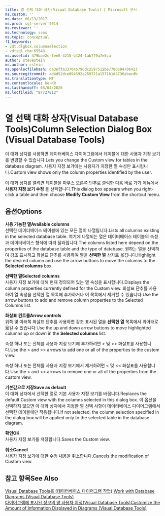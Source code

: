 ```yaml
---
title: 열 선택 대화 상자(Visual Database Tools) | Microsoft 문서
ms.custom: ''
ms.date: 06/13/2017
ms.prod: sql-server-2014
ms.reviewer: ''
ms.technology: ssms
ms.topic: conceptual
f1_keywords:
- vdt.dlgbox.columnselection
- vdtsql.chm:65548
ms.assetid: 479bae2c-fee0-4215-b424-1ab779a7e5ca
author: stevestein
ms.author: sstein
ms.openlocfilehash: da3effa33704b796dc2597512be7780594706423
ms.sourcegitcommit: ad4d92dce894592a259721a1571b1d8736abacdb
ms.translationtype: MT
ms.contentlocale: ko-KR
ms.lasthandoff: 08/04/2020
ms.locfileid: "87727812"
---
```

# <a name="column-selection-dialog-box-visual-database-tools"></a><span data-ttu-id="96d2d-102">열 선택 대화 상자(Visual Database Tools)</span><span class="sxs-lookup"><span data-stu-id="96d2d-102">Column Selection Dialog Box (Visual Database Tools)</span></span>
  <span data-ttu-id="96d2d-103">이 대화 상자를 사용하면 데이터베이스 다이어그램에서 테이블에 대한 사용자 지정 보기를 변경할 수 있습니다.</span><span class="sxs-lookup"><span data-stu-id="96d2d-103">Lets you change the Custom view for tables in the database diagram.</span></span> <span data-ttu-id="96d2d-104">사용자 지정 보기에는 사용자가 지정한 열 속성만 표시됩니다.</span><span class="sxs-lookup"><span data-stu-id="96d2d-104">Custom view shows only the column properties identified by the user.</span></span>  
  
 <span data-ttu-id="96d2d-105">이 대화 상자를 열려면 테이블을 마우스 오른쪽 단추로 클릭한 다음 바로 가기 메뉴에서 **사용자 지정 보기 수정** 을 선택합니다.</span><span class="sxs-lookup"><span data-stu-id="96d2d-105">This dialog box appears when you right-click a table and then choose **Modify Custom View** from the shortcut menu.</span></span>  
  
## <a name="options"></a><span data-ttu-id="96d2d-106">옵션</span><span class="sxs-lookup"><span data-stu-id="96d2d-106">Options</span></span>  
 <span data-ttu-id="96d2d-107">**사용 가능한 열**</span><span class="sxs-lookup"><span data-stu-id="96d2d-107">**Available columns**</span></span>  
 <span data-ttu-id="96d2d-108">선택한 데이터베이스 테이블에 있는 모든 열이 나열됩니다.</span><span class="sxs-lookup"><span data-stu-id="96d2d-108">Lists all columns existing in the selected database table.</span></span> <span data-ttu-id="96d2d-109">여기에 나열되는 열은 데이터베이스 테이블의 속성과 데이터베이스 형식에 따라 달라집니다.</span><span class="sxs-lookup"><span data-stu-id="96d2d-109">The columns listed here depend on the properties of the database table and the type of database.</span></span> <span data-ttu-id="96d2d-110">원하는 열을 선택하여 강조 표시하고 화살표 단추를 사용하여 열을 **선택한 열** 상자로 옮깁니다.</span><span class="sxs-lookup"><span data-stu-id="96d2d-110">Highlight the desired column and use the arrow buttons to move the columns to the **Selected columns** box.</span></span>  
  
 <span data-ttu-id="96d2d-111">**선택한 열**</span><span class="sxs-lookup"><span data-stu-id="96d2d-111">**Selected columns**</span></span>  
 <span data-ttu-id="96d2d-112">사용자 지정 보기에 대해 현재 정의되어 있는 열 속성을 표시합니다.</span><span class="sxs-lookup"><span data-stu-id="96d2d-112">Displays the column properties currently defined for the Custom view.</span></span> <span data-ttu-id="96d2d-113">화살표 단추를 사용하여 열 속성을 선택한 열 목록에 추가하거나 이 목록에서 제거할 수 있습니다.</span><span class="sxs-lookup"><span data-stu-id="96d2d-113">Use the arrow buttons to add and remove column properties to the Selected Columns list.</span></span>  
  
 <span data-ttu-id="96d2d-114">**화살표 컨트롤**</span><span class="sxs-lookup"><span data-stu-id="96d2d-114">**Arrow controls**</span></span>  
 <span data-ttu-id="96d2d-115">위쪽 및 아래쪽 화살표 단추를 사용하면 강조 표시된 열을 **선택한 열** 목록에서 위아래로 옮길 수 있습니다.</span><span class="sxs-lookup"><span data-stu-id="96d2d-115">Use the up and down arrow buttons to move highlighted columns up or down in the **Selected columns** list.</span></span>  
  
 <span data-ttu-id="96d2d-116">속성 하나 또는 전체를 사용자 지정 보기에 추가하려면 > 및 >> 화살표를 사용합니다.</span><span class="sxs-lookup"><span data-stu-id="96d2d-116">Use the > and >> arrows to add one or all of the properties to the custom view.</span></span>  
  
 <span data-ttu-id="96d2d-117">속성 하나 또는 전체를 사용자 지정 보기에서 제거하려면 < 및 << 화살표를 사용합니다.</span><span class="sxs-lookup"><span data-stu-id="96d2d-117">Use the < and << arrows to remove one or all of the properties from the custom view.</span></span>  
  
 <span data-ttu-id="96d2d-118">**기본값으로 저장**</span><span class="sxs-lookup"><span data-stu-id="96d2d-118">**Save as default**</span></span>  
 <span data-ttu-id="96d2d-119">이 대화 상자에서 선택한 열로 기본 사용자 지정 보기를 바꿉니다.</span><span class="sxs-lookup"><span data-stu-id="96d2d-119">Replaces the default Custom view with the columns selected in this dialog box.</span></span> <span data-ttu-id="96d2d-120">이 옵션을 선택하지 않으면 이 대화 상자에서 지정한 열 선택 사항이 데이터베이스 다이어그램에서 선택한 테이블에만 적용됩니다.</span><span class="sxs-lookup"><span data-stu-id="96d2d-120">If not selected, the column selection specified in the dialog box will be applied only to the selected table in the database diagram.</span></span>  
  
 <span data-ttu-id="96d2d-121">**확인**</span><span class="sxs-lookup"><span data-stu-id="96d2d-121">**OK**</span></span>  
 <span data-ttu-id="96d2d-122">사용자 지정 보기를 저장합니다.</span><span class="sxs-lookup"><span data-stu-id="96d2d-122">Saves the Custom view.</span></span>  
  
 <span data-ttu-id="96d2d-123">**취소**</span><span class="sxs-lookup"><span data-stu-id="96d2d-123">**Cancel**</span></span>  
 <span data-ttu-id="96d2d-124">사용자 지정 보기에 대한 수정 내용을 취소합니다.</span><span class="sxs-lookup"><span data-stu-id="96d2d-124">Cancels the modification of Custom view.</span></span>  
  
## <a name="see-also"></a><span data-ttu-id="96d2d-125">참고 항목</span><span class="sxs-lookup"><span data-stu-id="96d2d-125">See Also</span></span>  
 <span data-ttu-id="96d2d-126">[Visual Database Tools를 &#40;데이터베이스 다이어그램 작업&#41;](visual-database-tools.md) </span><span class="sxs-lookup"><span data-stu-id="96d2d-126">[Work with Database Diagrams &#40;Visual Database Tools&#41;](visual-database-tools.md) </span></span>  
 [<span data-ttu-id="96d2d-127">다이어그램에 표시된 정보의 양 사용자 지정&#40;Visual Database Tools&#41;</span><span class="sxs-lookup"><span data-stu-id="96d2d-127">Customize the Amount of Information Displayed in Diagrams &#40;Visual Database Tools&#41;</span></span>](customize-the-amount-of-information-displayed-in-diagrams-visual-database-tools.md)  
  
  
